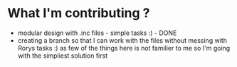 # What I'm contributing ? 

 - modular design with .inc files - simple tasks :) - DONE 
 - creating a branch so that I can work with the files without messing with Rorys tasks :) as few of the things here is not familier to me so I'm going with  the simpliest solution first 